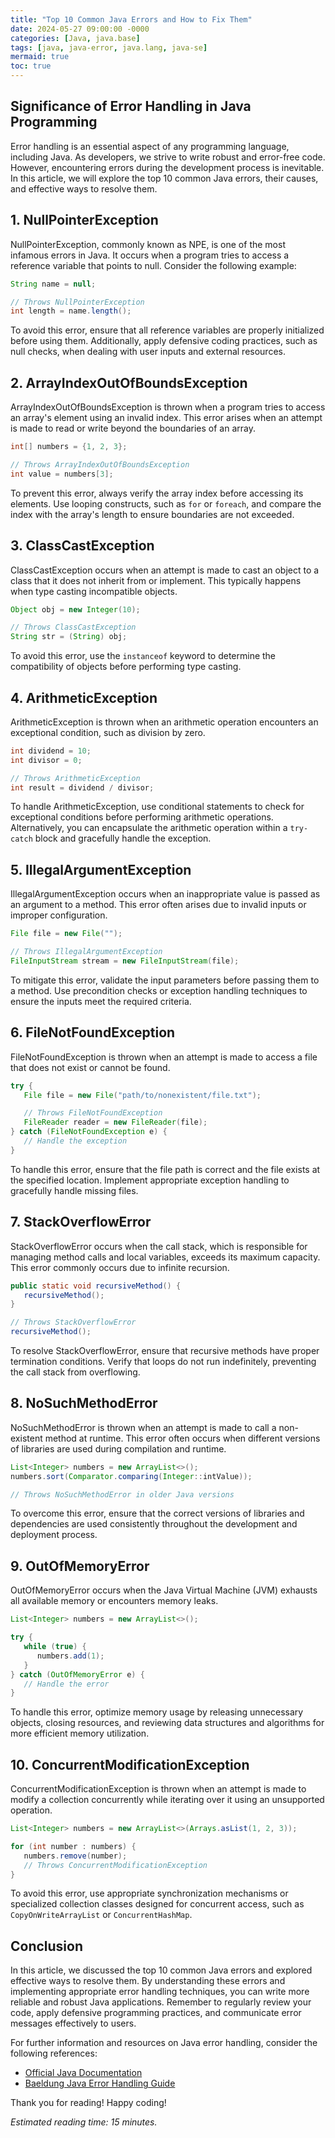 ```yaml
---
title: "Top 10 Common Java Errors and How to Fix Them"
date: 2024-05-27 09:00:00 -0000
categories: [Java, java.base]
tags: [java, java-error, java.lang, java-se]
mermaid: true
toc: true
---
```



## Significance of Error Handling in Java Programming

Error handling is an essential aspect of any programming language, including Java. As developers, we strive to write robust and error-free code. However, encountering errors during the development process is inevitable. In this article, we will explore the top 10 common Java errors, their causes, and effective ways to resolve them.

## 1. NullPointerException

NullPointerException, commonly known as NPE, is one of the most infamous errors in Java. It occurs when a program tries to access a reference variable that points to null. Consider the following example:

```java
String name = null;

// Throws NullPointerException
int length = name.length();
```

To avoid this error, ensure that all reference variables are properly initialized before using them. Additionally, apply defensive coding practices, such as null checks, when dealing with user inputs and external resources.

## 2. ArrayIndexOutOfBoundsException

ArrayIndexOutOfBoundsException is thrown when a program tries to access an array's element using an invalid index. This error arises when an attempt is made to read or write beyond the boundaries of an array.

```java
int[] numbers = {1, 2, 3};

// Throws ArrayIndexOutOfBoundsException
int value = numbers[3];
```

To prevent this error, always verify the array index before accessing its elements. Use looping constructs, such as `for` or `foreach`, and compare the index with the array's length to ensure boundaries are not exceeded.

## 3. ClassCastException

ClassCastException occurs when an attempt is made to cast an object to a class that it does not inherit from or implement. This typically happens when type casting incompatible objects.

```java
Object obj = new Integer(10);

// Throws ClassCastException
String str = (String) obj;
```

To avoid this error, use the `instanceof` keyword to determine the compatibility of objects before performing type casting.

## 4. ArithmeticException

ArithmeticException is thrown when an arithmetic operation encounters an exceptional condition, such as division by zero.

```java
int dividend = 10;
int divisor = 0;

// Throws ArithmeticException
int result = dividend / divisor;
```

To handle ArithmeticException, use conditional statements to check for exceptional conditions before performing arithmetic operations. Alternatively, you can encapsulate the arithmetic operation within a `try-catch` block and gracefully handle the exception.

## 5. IllegalArgumentException

IllegalArgumentException occurs when an inappropriate value is passed as an argument to a method. This error often arises due to invalid inputs or improper configuration.

```java
File file = new File("");

// Throws IllegalArgumentException
FileInputStream stream = new FileInputStream(file);
```

To mitigate this error, validate the input parameters before passing them to a method. Use precondition checks or exception handling techniques to ensure the inputs meet the required criteria.

## 6. FileNotFoundException

FileNotFoundException is thrown when an attempt is made to access a file that does not exist or cannot be found.

```java
try {
   File file = new File("path/to/nonexistent/file.txt");

   // Throws FileNotFoundException
   FileReader reader = new FileReader(file);
} catch (FileNotFoundException e) {
   // Handle the exception
}
```

To handle this error, ensure that the file path is correct and the file exists at the specified location. Implement appropriate exception handling to gracefully handle missing files.

## 7. StackOverflowError

StackOverflowError occurs when the call stack, which is responsible for managing method calls and local variables, exceeds its maximum capacity. This error commonly occurs due to infinite recursion.

```java
public static void recursiveMethod() {
   recursiveMethod();
}

// Throws StackOverflowError
recursiveMethod();
```

To resolve StackOverflowError, ensure that recursive methods have proper termination conditions. Verify that loops do not run indefinitely, preventing the call stack from overflowing.

## 8. NoSuchMethodError

NoSuchMethodError is thrown when an attempt is made to call a non-existent method at runtime. This error often occurs when different versions of libraries are used during compilation and runtime.

```java
List<Integer> numbers = new ArrayList<>();
numbers.sort(Comparator.comparing(Integer::intValue));

// Throws NoSuchMethodError in older Java versions
```

To overcome this error, ensure that the correct versions of libraries and dependencies are used consistently throughout the development and deployment process.

## 9. OutOfMemoryError

OutOfMemoryError occurs when the Java Virtual Machine (JVM) exhausts all available memory or encounters memory leaks.

```java
List<Integer> numbers = new ArrayList<>();

try {
   while (true) {
      numbers.add(1);
   }
} catch (OutOfMemoryError e) {
   // Handle the error
}
```

To handle this error, optimize memory usage by releasing unnecessary objects, closing resources, and reviewing data structures and algorithms for more efficient memory utilization.

## 10. ConcurrentModificationException

ConcurrentModificationException is thrown when an attempt is made to modify a collection concurrently while iterating over it using an unsupported operation.

```java
List<Integer> numbers = new ArrayList<>(Arrays.asList(1, 2, 3));

for (int number : numbers) {
   numbers.remove(number);
   // Throws ConcurrentModificationException
}
```

To avoid this error, use appropriate synchronization mechanisms or specialized collection classes designed for concurrent access, such as `CopyOnWriteArrayList` or `ConcurrentHashMap`.

## Conclusion

In this article, we discussed the top 10 common Java errors and explored effective ways to resolve them. By understanding these errors and implementing appropriate error handling techniques, you can write more reliable and robust Java applications. Remember to regularly review your code, apply defensive programming practices, and communicate error messages effectively to users.

For further information and resources on Java error handling, consider the following references:

- [Official Java Documentation](https://docs.oracle.com/en/java/javase/14/docs/api/java.base/java/lang/Error.html)
- [Baeldung Java Error Handling Guide](https://www.baeldung.com/java-error-handling-guide)

Thank you for reading! Happy coding!

*Estimated reading time: 15 minutes.*